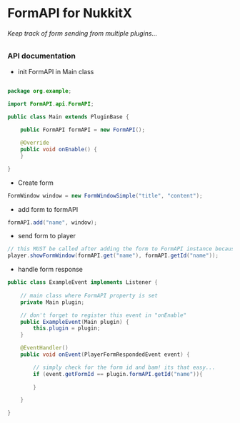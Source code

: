 # FormAPI for NukkitX

###### Keep track of form sending from multiple plugins...

### API documentation

 + init FormAPI in Main class
```java

package org.example;

import FormAPI.api.FormAPI;

public class Main extends PluginBase {
    
    public FormAPI formAPI = new FormAPI();

    @Override
    public void onEnable() {
    }  

}
```

 + Create form
```java
FormWindow window = new FormWindowSimple("title", "content");
```

 + add form to formAPI
```java
formAPI.add("name", window);
```

 + send form to player
 ```java
// this MUST be called after adding the form to FormAPI instance because "formAPI.add(...)" creates the id that we need to use here
player.showFormWindow(formAPI.get("name"), formAPI.getId("name"));
```

+ handle form response
```java
public class ExampleEvent implements Listener {
    
    // main class where FormAPI property is set
    private Main plugin;    

    // don't forget to register this event in "onEnable"
    public ExampleEvent(Main plugin) {
        this.plugin = plugin;
    }   

    @EventHandler()
    public void onEvent(PlayerFormRespondedEvent event) {

        // simply check for the form id and bam! its that easy...
        if (event.getFormId == plugin.formAPI.getId("name")){
            
        }

    }

}
```
